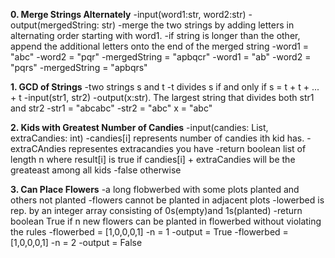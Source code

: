 __0. Merge Strings Alternately__
-input(word1:str, word2:str)
-output(mergedString: str)
-merge the two strings by adding letters in alternating order starting with word1.
-if string is longer than the other, append the additional letters onto the end of the merged string
-word1 = "abc" -word2 = "pqr" -mergedString = "apbqcr"
-word1 = "ab" -word2 = "pqrs" -mergedString = "apbqrs"

__1. GCD of Strings__
-two strings s and t
-t divides s if and only if s = t + t + ... + t
-input(str1, str2)
-output(x:str). The largest string that divides both str1 and str2
-str1 = "abcabc" -str2 = "abc" x = "abc"

__2. Kids with Greatest Number of Candies__
-input(candies: List, extraCandies: int)
-candies[i] represents number of candies ith kid has.
-extraCAndies representes extracandies you have
-return boolean list of length n where result[i] is true if candies[i] + extraCandies will be the greateast among all kids
-false otherwise

__3. Can Place Flowers__
-a long flobwerbed with some plots planted and others not planted
-flowers cannot be planted in adjacent plots
-lowerbed is rep. by an integer array consisting of 0s(empty)and 1s(planted)
-return boolean True if n new flowers can be planted in flowerbed without violating the rules
-flowerbed = [1,0,0,0,1] -n = 1 -output = True
-flowerbed = [1,0,0,0,1] -n = 2 -output = False